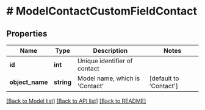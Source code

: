 # # ModelContactCustomFieldContact

## Properties

Name | Type | Description | Notes
------------ | ------------- | ------------- | -------------
**id** | **int** | Unique identifier of contact |
**object_name** | **string** | Model name, which is &#39;Contact&#39; | [default to 'Contact']

[[Back to Model list]](../../README.md#models) [[Back to API list]](../../README.md#endpoints) [[Back to README]](../../README.md)
